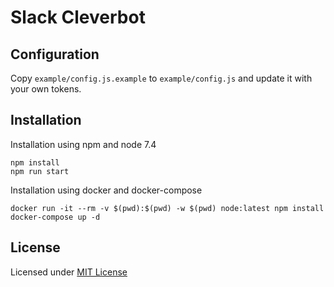 # Slack Cleverbot

## Configuration

Copy `example/config.js.example` to `example/config.js` and update it with your own tokens.

## Installation

Installation using npm and node 7.4

```
npm install
npm run start
```

Installation using docker and docker-compose

```
docker run -it --rm -v $(pwd):$(pwd) -w $(pwd) node:latest npm install
docker-compose up -d
```

## License

Licensed under [MIT License](LICENSE)
